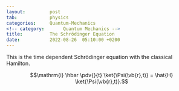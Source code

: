 ```yaml
---
layout:         post
tab:	        physics
categories:     Quantum-Mechanics
<!-- category:       Quantum Mechanics -->
title:          The Schrödinger Equation
date:           2022-08-26  05:10:00 +0200
---
```


This is the time dependent Schrödinger equation with the classical Hamilton.

$$\mathrm{i} \hbar \pdv{}{t} \ket{\Psi(\vb{r},t)} = \hat{H} \ket{\Psi(\vb{r},t)}.$$

<!-- $$\mathrm{i} \hbar \frac{\partial}{\partial t} \Psi(\boldsymbol{r},t) = \biggl(- \frac{\hbar^2}{2m} \boldsymbol{\nabla}^2 + \hat{V}(\boldsymbol{r}) \biggr) \Psi(\boldsymbol{r},t).$$ -->
